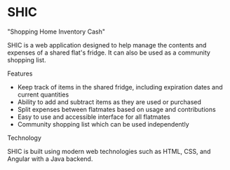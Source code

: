 # SHIC
"Shopping Home Inventory Cash"

SHIC is a web application designed to help manage the contents and expenses of a shared flat's fridge. It can also be used as a community shopping list.

Features
- Keep track of items in the shared fridge, including expiration dates and current quantities
- Ability to add and subtract items as they are used or purchased
- Split expenses between flatmates based on usage and contributions
- Easy to use and accessible interface for all flatmates
- Community shopping list which can be used independently

Technology

SHIC is built using modern web technologies such as HTML, CSS, and Angular with a Java backend.
